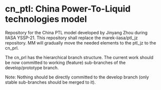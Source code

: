 # cn_ptl: China Power-To-Liquid technologies model
Repository for the China PTL model developed by Jinyang Zhou during IIASA YSSP-21. This repository shall replace the marek-iiasa/ptl_jz repository. MM will gradually move the needed elements to the ptl_jz to the cn_prl.

The cn_prl has the hierarchical branch structure. The current work should be now committed to working (feature) sub-branches of the develop/prototype branch.

Note:  Nothing should be directly committed to the develop branch (only stable sub-branches should be merged to it).
